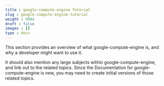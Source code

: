 ```yaml
---
title : google-compute-engine Tutorial
slug : google-compute-engine-tutorial
weight : 9994
draft : false
images : []
type : docs
---
```


This section provides an overview of what google-compute-engine is, and why a developer might want to use it.

It should also mention any large subjects within google-compute-engine, and link out to the related topics.  Since the Documentation for google-compute-engine is new, you may need to create initial versions of those related topics.

